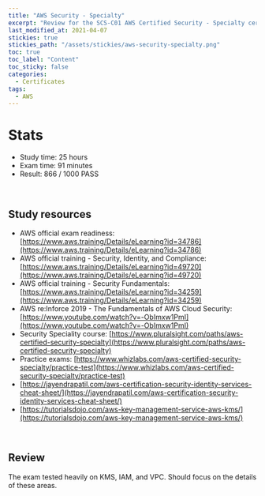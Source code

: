 ```yaml
---
title: "AWS Security - Specialty"
excerpt: "Review for the SCS-C01 AWS Certified Security - Specialty certificate"
last_modified_at: 2021-04-07
stickies: true
stickies_path: "/assets/stickies/aws-security-specialty.png"
toc: true
toc_label: "Content"
toc_sticky: false
categories:
  - Certificates
tags:
  - AWS
---
```


# Stats
- Study time: 25 hours
- Exam time: 91 minutes
- Result: 866 / 1000 PASS

<br>

## Study resources
- AWS official exam readiness: [https://www.aws.training/Details/eLearning?id=34786](https://www.aws.training/Details/eLearning?id=34786)
- AWS official training - Security, Identity, and Compliance: [https://www.aws.training/Details/eLearning?id=49720](https://www.aws.training/Details/eLearning?id=49720)
- AWS official training - Security Fundamentals: [https://www.aws.training/Details/eLearning?id=34259](https://www.aws.training/Details/eLearning?id=34259)
- AWS re:Inforce 2019 - The Fundamentals of AWS Cloud Security: [https://www.youtube.com/watch?v=-ObImxw1PmI](https://www.youtube.com/watch?v=-ObImxw1PmI)
- Security Speciality course: [https://www.pluralsight.com/paths/aws-certified-security-specialty](https://www.pluralsight.com/paths/aws-certified-security-specialty)
- Practice exams: [https://www.whizlabs.com/aws-certified-security-specialty/practice-test](https://www.whizlabs.com/aws-certified-security-specialty/practice-test)
- [https://jayendrapatil.com/aws-certification-security-identity-services-cheat-sheet/](https://jayendrapatil.com/aws-certification-security-identity-services-cheat-sheet/)
- [https://tutorialsdojo.com/aws-key-management-service-aws-kms/](https://tutorialsdojo.com/aws-key-management-service-aws-kms/)

<br>

## Review
The exam tested heavily on KMS, IAM, and VPC. Should focus on the details of these areas.

<br>
